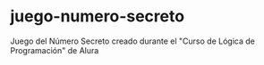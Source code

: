 # juego-numero-secreto
Juego del Número Secreto creado durante el "Curso de Lógica de Programación" de Alura
